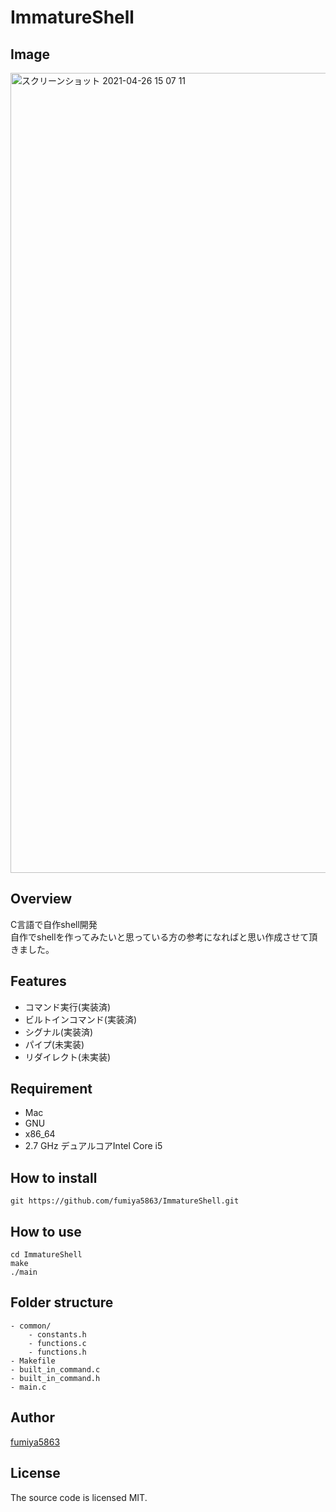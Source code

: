 # ImmatureShell

## Image
<img width="1280" alt="スクリーンショット 2021-04-26 15 07 11" src="https://user-images.githubusercontent.com/60251958/116036241-591dc200-a6a1-11eb-94be-ab0646dda15b.png">

## Overview
C言語で自作shell開発<br>
自作でshellを作ってみたいと思っている方の参考になればと思い作成させて頂きました。

## Features
- コマンド実行(実装済)
- ビルトインコマンド(実装済)
- シグナル(実装済)
- パイプ(未実装)
- リダイレクト(未実装)

## Requirement
- Mac
- GNU
- x86_64
- 2.7 GHz デュアルコアIntel Core i5

## How to install
```shell
git https://github.com/fumiya5863/ImmatureShell.git
```

## How to use

```shell
cd ImmatureShell
make
./main
```

## Folder structure
```
- common/
    - constants.h
    - functions.c
    - functions.h
- Makefile
- built_in_command.c
- built_in_command.h
- main.c
```

## Author
[fumiya5863](https://github.com/fumiya5863)

## License
The source code is licensed MIT.
